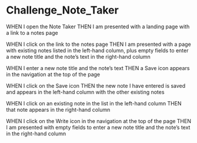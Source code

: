 # Challenge_Note_Taker

WHEN I open the Note Taker
THEN I am presented with a landing page with a link to a notes page


WHEN I click on the link to the notes page
THEN I am presented with a page with existing notes listed in the left-hand column, plus empty fields to enter a new note title and the note’s text in the right-hand column


WHEN I enter a new note title and the note’s text
THEN a Save icon appears in the navigation at the top of the page


WHEN I click on the Save icon
THEN the new note I have entered is saved and appears in the left-hand column with the other existing notes


WHEN I click on an existing note in the list in the left-hand column
THEN that note appears in the right-hand column


WHEN I click on the Write icon in the navigation at the top of the page
THEN I am presented with empty fields to enter a new note title and the note’s text in the right-hand column
